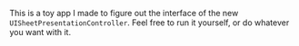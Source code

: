 This is a toy app I made to figure out the interface of the new `UISheetPresentationController`. Feel free to run it yourself, or do whatever you want with it.

